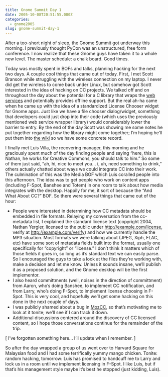 ```yaml
---
title: Gnome Summit Day 1
date: 2005-10-08T20:51:55.000Z
categories:
  - gnome2005
slug: gnome-summit-day-1
---
```

After a too-short night of sleep, the Gnome Summit got underway this morning. I previously thought PyCon was an unstructured, free form conference. I now realize that these Gnome guys have taken it to a whole new level. The master schedule: a chalk board. Good times.

Today was mostly spent in BOFs and talks, planning hacking for the next two days. A couple cool things that came out of today. First, I met Scott Branson while struggling with the wireless connection on my laptop. I never did get the wireless to come back under Linux, but somehow got Scott interested in the idea of hacking on CC projects. We talked off and on throughout the day about the potential for a C library that wraps the [web services][1]  and potentially provides offline support. But the real ah-ha came when he came up with the idea of a standardized License Chooser widget for Gnome apps. Just like we have a file chooser dialog/widget, something that developers could just drop into their code (which uses the previously mentioned web service wrapper library) would considerably lower the barrier to entry. By the end of the day Scott was showing me some notes he put together regarding how the library might come together; I’m hoping he’ll put them into [the wiki][2]  so we have some concrete record.

I finally met Luis Villa, the recovering manager, this morning and he graciously spent much of the day finding people and saying “here, this is Nathan, he works for Creative Commons, you should talk to him.” So some of them just said, “ah, hi, nice to meet you… i, uh, need something to drink,” others actually chatted about ways we could integrate CC into their work. The culmination of this was the Media BOF which Luis coralled people into this afternoon. The idea was to get people who work on content apps (including F-Spot, Banshee and Totem) in one room to talk about how media integrates with the desktop. Happily for me, it sort of because the “And What About CC?” BOF. So there were several things that came out of the hour:

<ul class="simple">
  <li>
    People were interested in determining how CC metadata should be embedded in file formats. Relaying my conversation from the cc-metadata list, I explained the standard license text (copyright 2004, Nathan Yergler, licensed to the public under <a class="reference external" href="http://example.com/license">http://example.com/license</a>, verify at <a class="reference external" href="http://example.com/verify">http://example.com/verify</a>) and how we currently handle the MP3 situation. Most formats we were talking about (JPEG, Xiph, FLAC, etc) have some sort of metadata fields built into the format, usually one specifically for “copyright” or “license.” I don’t think it matters which of those fields it goes in, so long as it’s standard text we can easily parse. So I encouraged the guys to take a look at the files they’re working with, make a decision and let me know. Unless it sounds insane, we’ll publish it as a proposed solution, and the Gnome desktop will be the first implementor.
  </li>
  <li>
    I also heard committments (well, noises in the direction of committment) from Aaron, who’s doing Banshee, to implement CC notification, and from Larry, who’s doing F-Spot, to implement license choosing in F-Spot. This is very cool, and hopefully we’ll get some hacking on this done in the next couple of days.
  </li>
  <li>
    I was publicly shamed about a bug in <a class="reference external" href="http://yergler.net/projects/mozcc">MozCC</a>, so that’s motivating me to look at it tonite; we’ll see if I can track it down.
  </li>
  <li>
    Additional discussions centered around the discovery of CC licensed content, so I hope those conversations continue for the remainder of the trip.
  </li>
</ul>

[ I’ve forgotten something here… I’ll update when I remember. ]

So after the day wrapped a group of us went over to Harvard Square for Malaysian food and I had some terrifically yummy mango chicken. Tonite: random hacking, tomorrow: Luis has promised to handcuff me to Larry and lock us in a room until we implement licensing in F-Spot. I like Luis, but if that’s his management style maybe it’s best he stopped (just kidding, Luis).



 [1]: http://api.creativecommons.org
 [2]: http://developer.creativecommons.org
